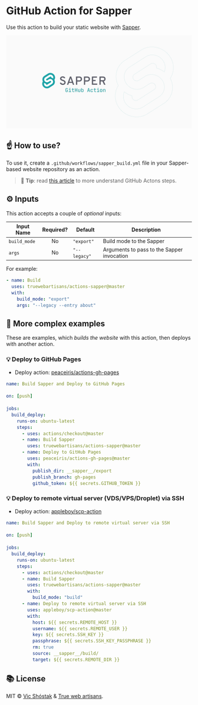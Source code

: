 # GitHub Action for Sapper

Use this action to build your static website with [Sapper](https://sapper.svelte.dev/).

![GitHub Action for Sapper](.github/gh-cover.png)

## ☝️ How to use?

To use it, create a `.github/workflows/sapper_build.yml` file in your Sapper-based website repository as an action.

> 📌 **Tip**: read [this article](https://help.github.com/en/articles/workflow-syntax-for-github-actions#jobsjob_idsteps) to more understand GitHub Actons steps.

## ⚙️ Inputs

This action accepts a couple of _optional_ inputs:

| Input Name   | Required? | Default      | Description                                |
| ------------ | :-------: | ------------ | ------------------------------------------ |
| `build_mode` |    No     | `"export"`   | Build mode to the Sapper                   |
| `args`       |    No     | `"--legacy"` | Arguments to pass to the Sapper invocation |

For example:

```yaml
- name: Build
  uses: truewebartisans/actions-sapper@master
  with:
    build_mode: "export"
    args: "--legacy --entry about"
```

## 👀 More complex examples

These are examples, which _builds the website_ with this action, then deploys with another action.

### 💡 Deploy to GitHub Pages

- Deploy action: [peaceiris/actions-gh-pages](https://github.com/peaceiris/actions-gh-pages)

```yaml
name: Build Sapper and Deploy to GitHub Pages

on: [push]

jobs:
  build_deploy:
    runs-on: ubuntu-latest
    steps:
      - uses: actions/checkout@master
      - name: Build Sapper
        uses: truewebartisans/actions-sapper@master
      - name: Deploy to GitHub Pages
        uses: peaceiris/actions-gh-pages@master
        with:
          publish_dir: __sapper__/export
          publish_branch: gh-pages
          github_token: ${{ secrets.GITHUB_TOKEN }}
```

### 💡 Deploy to remote virtual server (VDS/VPS/Droplet) via SSH

- Deploy action: [appleboy/scp-action](https://github.com/appleboy/scp-action)

```yaml
name: Build Sapper and Deploy to remote virtual server via SSH

on: [push]

jobs:
  build_deploy:
    runs-on: ubuntu-latest
    steps:
      - uses: actions/checkout@master
      - name: Build Sapper
        uses: truewebartisans/actions-sapper@master
        with:
          build_mode: "build"
      - name: Deploy to remote virtual server via SSH
        uses: appleboy/scp-action@master
        with:
          host: ${{ secrets.REMOTE_HOST }}
          username: ${{ secrets.REMOTE_USER }}
          key: ${{ secrets.SSH_KEY }}
          passphrase: ${{ secrets.SSH_KEY_PASSPHRASE }}
          rm: true
          source: __sapper__/build/
          target: ${{ secrets.REMOTE_DIR }}
```

## 📚 License

MIT &copy; [Vic Shóstak](https://github.com/koddr) & [True web artisans](https://1wa.co/).
